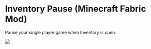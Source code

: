 # Inventory Pause (Minecraft Fabric Mod)

Pause your single player game when Inventory is open.

![](https://media.giphy.com/media/mCJQCNkacCMGpUDj3h/giphy.gif)
